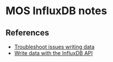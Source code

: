 # MOS InfluxDB notes

## References

- [Troubleshoot issues writing data](https://docs.influxdata.com/influxdb/cloud/write-data/troubleshoot/)
- [Write data with the InfluxDB API](https://docs.influxdata.com/influxdb/v2.4/write-data/developer-tools/api/)
